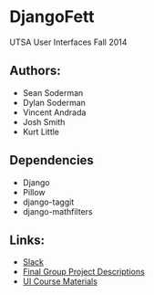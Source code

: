 # DjangoFett
UTSA User Interfaces Fall 2014
## Authors:
* Sean Soderman
* Dylan Soderman
* Vincent Andrada
* Josh Smith
* Kurt Little

## Dependencies
* Django
* Pillow
* django-taggit
* django-mathfilters

## Links:
* [Slack](https://utsaui.slack.com/)
* [Final Group Project Descriptions](https://www.dropbox.com/sh/gj9tzr34mvatuqq/AAA3o8PiI0fFkXSKh4frk-kYa/Final%20Project%20Descriptions.pdf?dl=0)
* [UI Course Materials](https://www.dropbox.com/sh/gj9tzr34mvatuqq/AACEgvJcoI8FMAuY8-fXaK6Ra?dl=0)
